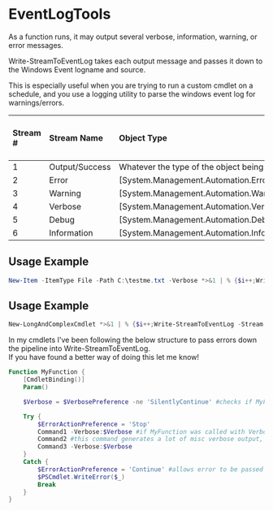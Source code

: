 # EventLogTools
As a function runs, it may output several verbose, information, warning, or error messages.  

Write-StreamToEventLog takes each output message and passes it down to the 
Windows Event logname and source.

This is especially useful when you are trying to run a custom cmdlet on a schedule, 
and you use a logging utility to parse the windows event log for warnings/errors.

| Stream # | Stream Name    | Object Type                                      | Resulting Windows Event Entry Type |
|:---------|:---------------|:-------------------------------------------------|:-----------------------------------|
| 1        | Output/Success | Whatever the type of the object being output is  | Information                        | 
| 2        | Error          | [System.Management.Automation.ErrorRecord]       | Error                              |
| 3        | Warning        | [System.Management.Automation.WarningRecord]     | Warning                            |
| 4        | Verbose        | [System.Management.Automation.VerboseRecord]     | Information                        |
| 5        | Debug          | [System.Management.Automation.DebugRecord]       | Information                        |
| 6        | Information    | [System.Management.Automation.InformationRecord] | Information                        |

## Usage Example
```powershell
New-Item -ItemType File -Path C:\testme.txt -Verbose *>&1 | % {$i++;Write-StreamToEventLog -Stream $_ -ID $i -Logname 'Application' -Source 'Powershell'}
```

## Usage Example
```powershell
New-LongAndComplexCmdlet *>&1 | % {$i++;Write-StreamToEventLog -Stream $_ -ID $i -Logname 'Application' -Source 'Powershell'}
```

In my cmdlets I've been following the below structure to pass errors down the pipeline into Write-StreamToEventLog.  
If you have found a better way of doing this let me know!

```powershell
Function MyFunction {
    [CmdletBinding()]
    Param()

    $Verbose = $VerbosePreference -ne 'SilentlyContinue' #checks if MyFunction was called with Verbose switch

    Try {
        $ErrorActionPreference = 'Stop'
        Command1 -Verbose:$Verbose #if MyFunction was called with Verbose switch, we want verbose output from this as well
        Command2 #this command generates a lot of misc verbose output, so we exclude it.
        Command3 -Verbose:$Verbose
    }
    Catch {
        $ErrorActionPreference = 'Continue' #allows error to be passed down the pipeline
        $PSCmdlet.WriteError($_)
        Break
    }
}
```